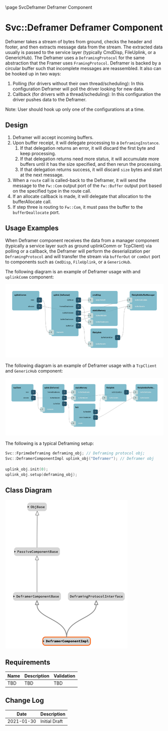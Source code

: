 \page SvcDeframer Deframer Component
# Svc::Deframer Deframer Component

Deframer takes a stream of bytes from ground, checks the header and footer, and then extracts message data from the stream. The extracted data usually is passed to the service layer (typically CmdDisp, FileUplink, or a GenericHub). The Deframer uses a `DeframingProtocol` for the same abstraction that the Framer uses `FramingProtocol`. Deframer is backed by a circular buffer such that incomplete messages are reassembled. It also can be hooked up in two ways: 
1. Polling (for drivers without their own thread/scheduling): In this configuration Deframer will poll the driver looking for new data.
2. Callback (for drivers with a thread/scheduling): In this configuration the driver pushes data to the Deframer.

Note: User should hook up only one of the configurations at a time.

## Design
 
1. Deframer will accept incoming buffers.
2. Upon buffer receipt, it will delegate processing to a `DeframingInstance`.
    1. If that delegation returns an error, it will discard the first byte and keep processing.
    2. If that delegation returns need more status, it will accumulate more buffers until it has the size specified, and then rerun the processing.
    3. If that delegation returns success, it will discard `size` bytes and start at the next message.
3. When a `route` call is called-back to the Deframer, it will send the message to the `Fw::Com` output port of the `Fw::Buffer` output port based on the specified type in the route call.
4. If an allocate callback is made, it will delegate that allocation to the bufferAllocate call.
5. If step three is routing to `Fw::Com`, it must pass the buffer to the `bufferDeallocate` port.

## Usage Examples

When Deframer component receives the data from a manager component (typically a service layer such as ground uplinkComm or TcpClient) via polling or a callback, the Deframer will perform the deserialization per `DeframingProtocol` and will transfer the stream via `bufferOut` or `comOut` port to components such as `CmdDisp`, `FileUplink`, or a `GenericHub`.

The following diagram is an example of Deframer usage with and `uplinkComm` component:

![framer_example](./img/deframer_example_1.png)

The following diagram is an example of Deframer usage with a `TcpClient` and `GenericHub` component:

![framer_example](./img/deframer_example_2.png)

The following is a typical Deframing setup:

```c++
Svc::FprimeDeframing deframing_obj; // Deframing protocol obj;
Svc::DeframerComponentImpl uplink_obj("Deframer"); // Deframer obj

uplink_obj.init(0);
uplink_obj.setup(deframing_obj);

```

## Class Diagram

![classdiagram](./img/class_diagram_deframer.png)

## Requirements

| Name | Description | Validation |
|---|---|---|
| TBD | TBD | TBD |

## Change Log

| Date | Description |
|---|---|
| 2021-01-30 | Initial Draft |